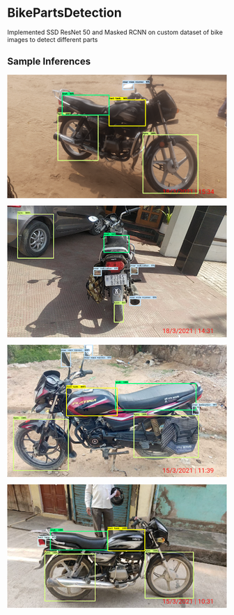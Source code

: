 # BikePartsDetection
Implemented SSD ResNet 50 and Masked RCNN on custom dataset of bike images to detect different parts

## Sample Inferences
![1](https://github.com/shreyan241/BikePartsDetection/blob/main/sample%20inference/1.png)



![2](https://github.com/shreyan241/BikePartsDetection/blob/main/sample%20inference/2.png)


![3](https://github.com/shreyan241/BikePartsDetection/blob/main/sample%20inference/3.png)


![4](https://github.com/shreyan241/BikePartsDetection/blob/main/sample%20inference/4.png)

